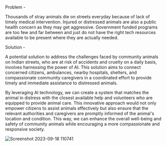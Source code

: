 Problem - 

Thousands of stray animals die on streets everyday because of lack of timely medical intervention.
Injured or distressed animals are also a public health concern as they may get aggressive.
Government funded programs are too few and far between and just do not have the right tech resources available to be present where they are actually needed.

Solution - 

A potential solution to address the challenges faced by community animals on Indian streets, who are at risk of accidents and cruelty on a daily basis, involves harnessing the power of AI. This solution aims to connect concerned citizens, ambulances, nearby hospitals, shelters, and compassionate community caregivers in a coordinated effort to provide timely and immediate assistance to distressed animals.

By leveraging AI technology, we can create a system that matches the animal in distress with the closest available help and volunteers who are equipped to provide animal care. This innovative approach would not only empower citizens to assist animals effectively but also ensure that the relevant authorities and caregivers are promptly informed of the animal's location and condition. This way, we can enhance the overall well-being and safety of community animals while encouraging a more compassionate and responsive society.




![Screenshot 2023-09-18 110741](https://github.com/bhavyahoda/ASARA/assets/55077612/ca73db67-85ba-495a-a615-51fb4f87a000)
